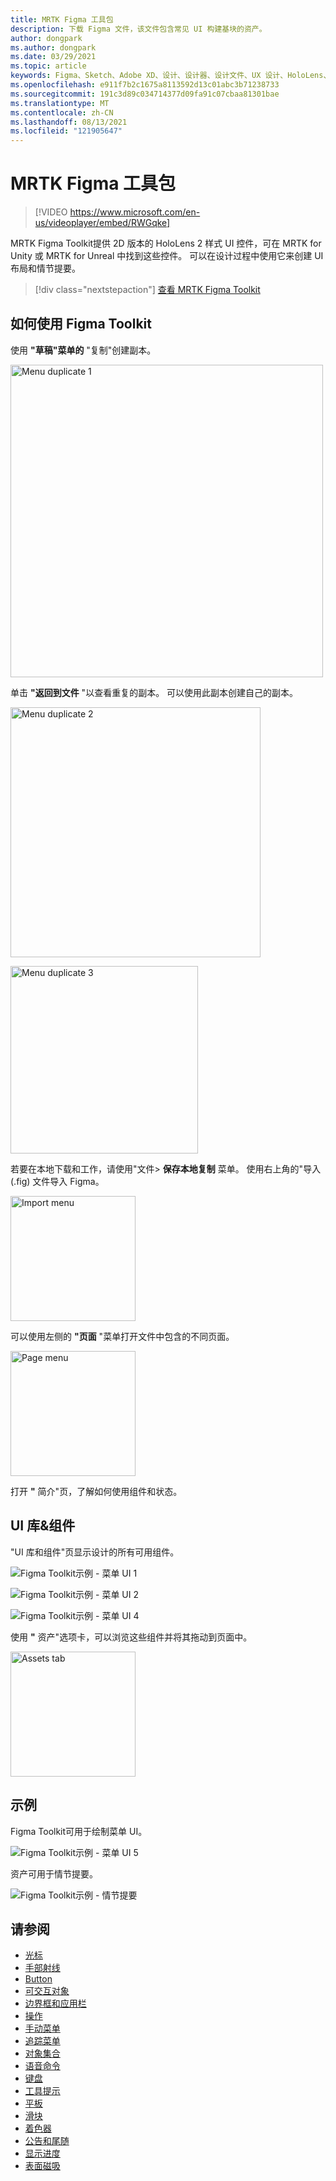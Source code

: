 ```yaml
---
title: MRTK Figma 工具包
description: 下载 Figma 文件，该文件包含常见 UI 构建基块的资产。
author: dongpark
ms.author: dongpark
ms.date: 03/29/2021
ms.topic: article
keywords: Figma、Sketch、Adobe XD、设计、设计器、设计文件、UX 设计、HoloLens、MRTK、混合现实Toolkit
ms.openlocfilehash: e911f7b2c1675a8113592d13c01abc3b71238733
ms.sourcegitcommit: 191c3d89c034714377d09fa91c07cbaa81301bae
ms.translationtype: MT
ms.contentlocale: zh-CN
ms.lasthandoff: 08/13/2021
ms.locfileid: "121905647"
---
```

# <a name="mrtk-figma-toolkit"></a>MRTK Figma 工具包

> [!VIDEO https://www.microsoft.com/en-us/videoplayer/embed/RWGqke]

MRTK Figma Toolkit提供 2D 版本的 HoloLens 2 样式 UI 控件，可在 MRTK for Unity 或 MRTK for Unreal 中找到这些控件。 可以在设计过程中使用它来创建 UI 布局和情节提要。

> [!div class="nextstepaction"]
> [查看 MRTK Figma Toolkit](https://www.figma.com/file/zeGez3Phuzel9JrU1o20nn/Figma-Toolkit-for-MRTK-HoloLens-Windows-Mixed-Reality?node-id=116%3A4)

## <a name="how-to-use-figma-toolkit"></a>如何使用 Figma Toolkit
使用 **"草稿"菜单的** "复制"创建副本。

<img src="images/UX_Figma_Use1.png" width="500px" alt="Menu duplicate 1"><br>

单击 **"返回到文件** "以查看重复的副本。 可以使用此副本创建自己的副本。

<img src="images/UX_Figma_Use2.png" width="400px" alt="Menu duplicate 2"><br>

<img src="images/UX_Figma_Use3.png" width="300px" alt="Menu duplicate 3"><br>

若要在本地下载和工作，请使用"文件> **保存本地复制** 菜单。 使用右上角的"导入 (.fig) 文件导入 Figma。 

<img src="images/UX_FigmaToolkit_Import.png" width="200px" alt="Import menu"><br>

可以使用左侧的 **"页面** "菜单打开文件中包含的不同页面。

<img src="images/UX_FigmaToolkit_PageMenu.png" width="200px" alt="Page menu"><br>

打开 **"** 简介"页，了解如何使用组件和状态。

## <a name="ui-gallery--components"></a>UI 库&组件
"UI 库和组件"页显示设计的所有可用组件。

![Figma Toolkit示例 - 菜单 UI 1](images/UX_FigmaToolkit_Components_Menu1.png)<br>

![Figma Toolkit示例 - 菜单 UI 2](images/UX_FigmaToolkit_Components_Menu2.png)<br>


![Figma Toolkit示例 - 菜单 UI 4](images/UX_FigmaToolkit_Components_Menu3a.png)<br>

使用 **"** 资产"选项卡，可以浏览这些组件并将其拖动到页面中。

<img src="images/UX_FigmaToolkit_Components_Menu3.png" width="200px" alt="Assets tab"><br>


## <a name="examples"></a>示例

Figma Toolkit可用于绘制菜单 UI。 

![Figma Toolkit示例 - 菜单 UI 5](images/UX_FigmaToolkit_Examples_Menu.png)<br>


资产可用于情节提要。

![Figma Toolkit示例 - 情节提要](images/UX_FigmaToolkit_Examples_Storyboarding.png)<br>


## <a name="see-also"></a>请参阅

* [光标](cursors.md)
* [手部射线](point-and-commit.md)
* [Button](button.md)
* [可交互对象](interactable-object.md)
* [边界框和应用栏](app-bar-and-bounding-box.md)
* [操作](direct-manipulation.md)
* [手动菜单](hand-menu.md)
* [追踪菜单](near-menu.md)
* [对象集合](object-collection.md)
* [语音命令](voice-input.md)
* [键盘](keyboard.md)
* [工具提示](tooltip.md)
* [平板](slate.md)
* [滑块](slider.md)
* [着色器](shader.md)
* [公告和尾随](billboarding-and-tag-along.md)
* [显示进度](progress.md)
* [表面磁吸](surface-magnetism.md)
